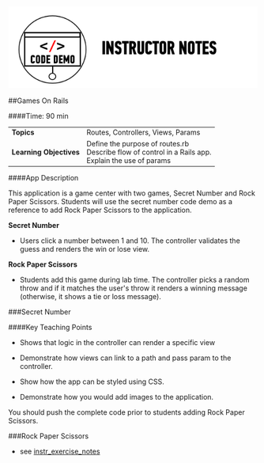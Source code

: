 ![Code Demo Notes](../assets/ICL_icons/instr_code_demo.png)

##Games On Rails

####Time: 90 min

| | |
| ------------- |:-------------|
| __Topics__ |Routes, Controllers, Views, Params|
| __Learning Objectives__ | Define the purpose of routes.rb <br> Describe flow of control in a Rails app.<br> Explain the use of params|

####App Description

This application is a game center with two games, Secret Number and Rock Paper Scissors. Students will use the secret number code demo as a reference to add Rock Paper Scissors to the application.

__Secret Number__

*	Users click a number between 1 and 10. The controller validates the guess and renders the win or lose view.

__Rock Paper Scissors__

*	Students add this game during lab time. The controller picks a random throw and if it matches the user's throw it renders a winning message (otherwise, it shows a tie or loss message).


###Secret Number

####Key Teaching Points

*	Shows that logic in the controller can render a specific view

*	Demonstrate how views can link to a path and pass param to the controller.

*	Show how the app can be styled using CSS.

*	Demonstrate how you would add images to the application.

You should push the complete code prior to students adding Rock Paper Scissors. 

  
###Rock Paper Scissors
*	see [instr_exercise_notes](instr_exercise_notes.md)